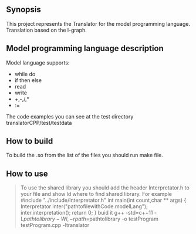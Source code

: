 Synopsis
-------------
This project represents the Translator for the model programming language.
Translation based on the l-graph.

Model programming language description
--------------------

Model language supports:
* while do
* if then else
* read
* write
* +,-,/,*
* :=

The code examples you can see at the test directory translatorCPP/test/testdata


How to build
------------------------
To build the .so from the list of the files you should run make file.


How to use
-----------------------
> To use the shared library you should add the header Interpretator.h to your file and show ld where to find shared library.
>For example 
#include "../include/Interpretator.h"
int main(int count,char ** args)
{
	Interpretator inter("pathtofilewithCode.modelLang");
	inter.interpretation();
	return 0;
}
> buid it 
	g++ -std=c++11 -L$pathtolibrary -Wl,-rpath=$pathtolibrary -o testProgram testProgram.cpp -ltranslator




